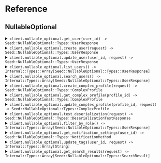 # Reference
## NullableOptional
<details><summary><code>client.nullable_optional.get_user(user_id) -> Seed::NullableOptional::Types::UserResponse</code></summary>
<dl>
<dd>

#### 📝 Description

<dl>
<dd>

<dl>
<dd>

Get a user by ID
</dd>
</dl>
</dd>
</dl>

#### 🔌 Usage

<dl>
<dd>

<dl>
<dd>

```ruby
client.nullable_optional.get_user();
```
</dd>
</dl>
</dd>
</dl>

#### ⚙️ Parameters

<dl>
<dd>

<dl>
<dd>

**user_id:** `String` 
    
</dd>
</dl>
</dd>
</dl>


</dd>
</dl>
</details>

<details><summary><code>client.nullable_optional.create_user(request) -> Seed::NullableOptional::Types::UserResponse</code></summary>
<dl>
<dd>

#### 📝 Description

<dl>
<dd>

<dl>
<dd>

Create a new user
</dd>
</dl>
</dd>
</dl>

#### 🔌 Usage

<dl>
<dd>

<dl>
<dd>

```ruby
client.nullable_optional.create_user({
  username: 'username',
  email: 'email',
  phone: 'phone',
  address: {
    street: 'street',
    city: 'city',
    state: 'state',
    zipCode: 'zipCode',
    country: 'country',
    buildingId: 'buildingId',
    tenantId: 'tenantId'
  }
});
```
</dd>
</dl>
</dd>
</dl>

#### ⚙️ Parameters

<dl>
<dd>

<dl>
<dd>

**request:** `Seed::NullableOptional::Types::CreateUserRequest` 
    
</dd>
</dl>
</dd>
</dl>


</dd>
</dl>
</details>

<details><summary><code>client.nullable_optional.update_user(user_id, request) -> Seed::NullableOptional::Types::UserResponse</code></summary>
<dl>
<dd>

#### 📝 Description

<dl>
<dd>

<dl>
<dd>

Update a user (partial update)
</dd>
</dl>
</dd>
</dl>

#### 🔌 Usage

<dl>
<dd>

<dl>
<dd>

```ruby
client.nullable_optional.update_user({
  username: 'username',
  email: 'email',
  phone: 'phone',
  address: {
    street: 'street',
    city: 'city',
    state: 'state',
    zipCode: 'zipCode',
    country: 'country',
    buildingId: 'buildingId',
    tenantId: 'tenantId'
  }
});
```
</dd>
</dl>
</dd>
</dl>

#### ⚙️ Parameters

<dl>
<dd>

<dl>
<dd>

**user_id:** `String` 
    
</dd>
</dl>

<dl>
<dd>

**request:** `Seed::NullableOptional::Types::UpdateUserRequest` 
    
</dd>
</dl>
</dd>
</dl>


</dd>
</dl>
</details>

<details><summary><code>client.nullable_optional.list_users() -> Internal::Types::Array[Seed::NullableOptional::Types::UserResponse]</code></summary>
<dl>
<dd>

#### 📝 Description

<dl>
<dd>

<dl>
<dd>

List all users
</dd>
</dl>
</dd>
</dl>

#### 🔌 Usage

<dl>
<dd>

<dl>
<dd>

```ruby
client.nullable_optional.list_users(
  limit: 1,
  offset: 1,
  includeDeleted: true,
  sortBy: 'sortBy'
);
```
</dd>
</dl>
</dd>
</dl>

#### ⚙️ Parameters

<dl>
<dd>

<dl>
<dd>

**limit:** `Integer` 
    
</dd>
</dl>

<dl>
<dd>

**offset:** `Integer` 
    
</dd>
</dl>

<dl>
<dd>

**include_deleted:** `Internal::Types::Boolean` 
    
</dd>
</dl>

<dl>
<dd>

**sort_by:** `String` 
    
</dd>
</dl>
</dd>
</dl>


</dd>
</dl>
</details>

<details><summary><code>client.nullable_optional.search_users() -> Internal::Types::Array[Seed::NullableOptional::Types::UserResponse]</code></summary>
<dl>
<dd>

#### 📝 Description

<dl>
<dd>

<dl>
<dd>

Search users
</dd>
</dl>
</dd>
</dl>

#### 🔌 Usage

<dl>
<dd>

<dl>
<dd>

```ruby
client.nullable_optional.search_users(
  query: 'query',
  department: 'department',
  role: 'role',
  isActive: true
);
```
</dd>
</dl>
</dd>
</dl>

#### ⚙️ Parameters

<dl>
<dd>

<dl>
<dd>

**query:** `String` 
    
</dd>
</dl>

<dl>
<dd>

**department:** `String` 
    
</dd>
</dl>

<dl>
<dd>

**role:** `String` 
    
</dd>
</dl>

<dl>
<dd>

**is_active:** `Internal::Types::Boolean` 
    
</dd>
</dl>
</dd>
</dl>


</dd>
</dl>
</details>

<details><summary><code>client.nullable_optional.create_complex_profile(request) -> Seed::NullableOptional::Types::ComplexProfile</code></summary>
<dl>
<dd>

#### 📝 Description

<dl>
<dd>

<dl>
<dd>

Create a complex profile to test nullable enums and unions
</dd>
</dl>
</dd>
</dl>

#### 🔌 Usage

<dl>
<dd>

<dl>
<dd>

```ruby
client.nullable_optional.create_complex_profile({
  id: 'id',
  nullableArray: ['nullableArray', 'nullableArray'],
  optionalArray: ['optionalArray', 'optionalArray'],
  optionalNullableArray: ['optionalNullableArray', 'optionalNullableArray'],
  nullableListOfNullables: ['nullableListOfNullables', 'nullableListOfNullables'],
  nullableMapOfNullables: {
    nullableMapOfNullables: {
      street: 'street',
      city: 'city',
      state: 'state',
      zipCode: 'zipCode',
      country: 'country',
      buildingId: 'buildingId',
      tenantId: 'tenantId'
    }
  },
  nullableListOfUnions: [],
  optionalMapOfEnums: {}
});
```
</dd>
</dl>
</dd>
</dl>

#### ⚙️ Parameters

<dl>
<dd>

<dl>
<dd>

**request:** `Seed::NullableOptional::Types::ComplexProfile` 
    
</dd>
</dl>
</dd>
</dl>


</dd>
</dl>
</details>

<details><summary><code>client.nullable_optional.get_complex_profile(profile_id) -> Seed::NullableOptional::Types::ComplexProfile</code></summary>
<dl>
<dd>

#### 📝 Description

<dl>
<dd>

<dl>
<dd>

Get a complex profile by ID
</dd>
</dl>
</dd>
</dl>

#### 🔌 Usage

<dl>
<dd>

<dl>
<dd>

```ruby
client.nullable_optional.get_complex_profile();
```
</dd>
</dl>
</dd>
</dl>

#### ⚙️ Parameters

<dl>
<dd>

<dl>
<dd>

**profile_id:** `String` 
    
</dd>
</dl>
</dd>
</dl>


</dd>
</dl>
</details>

<details><summary><code>client.nullable_optional.update_complex_profile(profile_id, request) -> Seed::NullableOptional::Types::ComplexProfile</code></summary>
<dl>
<dd>

#### 📝 Description

<dl>
<dd>

<dl>
<dd>

Update complex profile to test nullable field updates
</dd>
</dl>
</dd>
</dl>

#### 🔌 Usage

<dl>
<dd>

<dl>
<dd>

```ruby
client.nullable_optional.update_complex_profile(
  profileId: 'profileId',
  nullableRole: ,
  nullableStatus: ,
  nullableNotification: ,
  nullableSearchResult: ,
  nullableArray: ['nullableArray', 'nullableArray']
);
```
</dd>
</dl>
</dd>
</dl>

#### ⚙️ Parameters

<dl>
<dd>

<dl>
<dd>

**profile_id:** `String` 
    
</dd>
</dl>

<dl>
<dd>

**nullable_role:** `Seed::NullableOptional::Types::UserRole` 
    
</dd>
</dl>

<dl>
<dd>

**nullable_status:** `Seed::NullableOptional::Types::UserStatus` 
    
</dd>
</dl>

<dl>
<dd>

**nullable_notification:** `Seed::NullableOptional::Types::NotificationMethod` 
    
</dd>
</dl>

<dl>
<dd>

**nullable_search_result:** `Seed::NullableOptional::Types::SearchResult` 
    
</dd>
</dl>

<dl>
<dd>

**nullable_array:** `Internal::Types::Array[String]` 
    
</dd>
</dl>
</dd>
</dl>


</dd>
</dl>
</details>

<details><summary><code>client.nullable_optional.test_deserialization(request) -> Seed::NullableOptional::Types::DeserializationTestResponse</code></summary>
<dl>
<dd>

#### 📝 Description

<dl>
<dd>

<dl>
<dd>

Test endpoint for validating null deserialization
</dd>
</dl>
</dd>
</dl>

#### 🔌 Usage

<dl>
<dd>

<dl>
<dd>

```ruby
client.nullable_optional.test_deserialization({
  requiredString: 'requiredString',
  nullableString: 'nullableString',
  optionalString: 'optionalString',
  optionalNullableString: 'optionalNullableString',
  nullableList: ['nullableList', 'nullableList'],
  nullableMap: {
    nullableMap: 1
  },
  nullableObject: {
    street: 'street',
    city: 'city',
    state: 'state',
    zipCode: 'zipCode',
    country: 'country',
    buildingId: 'buildingId',
    tenantId: 'tenantId'
  },
  optionalObject: {
    id: 'id',
    name: 'name',
    domain: 'domain',
    employeeCount: 1
  }
});
```
</dd>
</dl>
</dd>
</dl>

#### ⚙️ Parameters

<dl>
<dd>

<dl>
<dd>

**request:** `Seed::NullableOptional::Types::DeserializationTestRequest` 
    
</dd>
</dl>
</dd>
</dl>


</dd>
</dl>
</details>

<details><summary><code>client.nullable_optional.filter_by_role() -> Internal::Types::Array[Seed::NullableOptional::Types::UserResponse]</code></summary>
<dl>
<dd>

#### 📝 Description

<dl>
<dd>

<dl>
<dd>

Filter users by role with nullable enum
</dd>
</dl>
</dd>
</dl>

#### 🔌 Usage

<dl>
<dd>

<dl>
<dd>

```ruby
client.nullable_optional.filter_by_role(
  role: ,
  status: ,
  secondaryRole: 
);
```
</dd>
</dl>
</dd>
</dl>

#### ⚙️ Parameters

<dl>
<dd>

<dl>
<dd>

**role:** `Seed::NullableOptional::Types::UserRole` 
    
</dd>
</dl>

<dl>
<dd>

**status:** `Seed::NullableOptional::Types::UserStatus` 
    
</dd>
</dl>

<dl>
<dd>

**secondary_role:** `Seed::NullableOptional::Types::UserRole` 
    
</dd>
</dl>
</dd>
</dl>


</dd>
</dl>
</details>

<details><summary><code>client.nullable_optional.get_notification_settings(user_id) -> Seed::NullableOptional::Types::NotificationMethod</code></summary>
<dl>
<dd>

#### 📝 Description

<dl>
<dd>

<dl>
<dd>

Get notification settings which may be null
</dd>
</dl>
</dd>
</dl>

#### 🔌 Usage

<dl>
<dd>

<dl>
<dd>

```ruby
client.nullable_optional.get_notification_settings();
```
</dd>
</dl>
</dd>
</dl>

#### ⚙️ Parameters

<dl>
<dd>

<dl>
<dd>

**user_id:** `String` 
    
</dd>
</dl>
</dd>
</dl>


</dd>
</dl>
</details>

<details><summary><code>client.nullable_optional.update_tags(user_id, request) -> Internal::Types::Array[String]</code></summary>
<dl>
<dd>

#### 📝 Description

<dl>
<dd>

<dl>
<dd>

Update tags to test array handling
</dd>
</dl>
</dd>
</dl>

#### 🔌 Usage

<dl>
<dd>

<dl>
<dd>

```ruby
client.nullable_optional.update_tags(
  userId: 'userId',
  tags: ['tags', 'tags'],
  categories: ['categories', 'categories'],
  labels: ['labels', 'labels']
);
```
</dd>
</dl>
</dd>
</dl>

#### ⚙️ Parameters

<dl>
<dd>

<dl>
<dd>

**user_id:** `String` 
    
</dd>
</dl>

<dl>
<dd>

**tags:** `Internal::Types::Array[String]` 
    
</dd>
</dl>

<dl>
<dd>

**categories:** `Internal::Types::Array[String]` 
    
</dd>
</dl>

<dl>
<dd>

**labels:** `Internal::Types::Array[String]` 
    
</dd>
</dl>
</dd>
</dl>


</dd>
</dl>
</details>

<details><summary><code>client.nullable_optional.get_search_results(request) -> Internal::Types::Array[Seed::NullableOptional::Types::SearchResult]</code></summary>
<dl>
<dd>

#### 📝 Description

<dl>
<dd>

<dl>
<dd>

Get search results with nullable unions
</dd>
</dl>
</dd>
</dl>

#### 🔌 Usage

<dl>
<dd>

<dl>
<dd>

```ruby
client.nullable_optional.get_search_results(
  query: 'query',
  filters: {
    filters: 'filters'
  },
  includeTypes: ['includeTypes', 'includeTypes']
);
```
</dd>
</dl>
</dd>
</dl>

#### ⚙️ Parameters

<dl>
<dd>

<dl>
<dd>

**query:** `String` 
    
</dd>
</dl>

<dl>
<dd>

**filters:** `Internal::Types::Hash[String, String]` 
    
</dd>
</dl>

<dl>
<dd>

**include_types:** `Internal::Types::Array[String]` 
    
</dd>
</dl>
</dd>
</dl>


</dd>
</dl>
</details>
